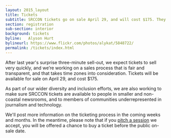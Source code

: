 ```yaml
---
layout: 2015_layout
title: Tickets
subtitle: SRCCON tickets go on sale April 29, and will cost $175. They’ll go fast, so mark your calendar.
section: registration
sub-section: interior
background: tickets
byline:   Alyson Hurt
bylineurl: https://www.flickr.com/photos/alykat/5848722/
permalink: /tickets/index.html
---
```

After last year's surprise three-minute sell-out, we expect tickets to sell very quickly, and we’re working on a sales process that is fair and transparent, and that takes time zones into consideration. Tickets will be available for sale on April 29, and cost $175.

As part of our wider diversity and inclusion efforts, we are also working to make sure SRCCON tickets are available to people in smaller and non-coastal newsrooms, and to members of communities underrepresented in journalism and technology.

We'll post more information on the ticketing process in the coming weeks and months. In the meantime, please note that if you <a href="/sessions">pitch a session</a> we accept, you will be offered a chance to buy a ticket before the public on-sale date.
